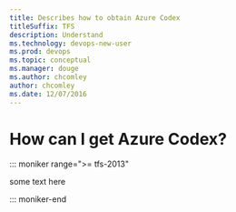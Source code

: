 ```yaml
---
title: Describes how to obtain Azure Codex
titleSuffix: TFS
description: Understand 
ms.technology: devops-new-user 
ms.prod: devops
ms.topic: conceptual 
ms.manager: douge
ms.author: chcomley
author: chcomley 
ms.date: 12/07/2016
---
```


# How can I get Azure Codex?

::: moniker range=">= tfs-2013"

some text here

::: moniker-end